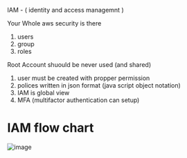 IAM - ( identity and access managemnt )

Your Whole aws security is there
  1. users
  2. group
  3. roles

Root Account shuould be never used (and shared)
  1. user must be created with propper permission
  2. polices written in json format (java script object notation)
  3. IAM is global view
  4. MFA (multifactor authentication can setup)

 
 
 # IAM flow chart
 
 ![image](https://user-images.githubusercontent.com/42309948/146574597-69b94a6c-9c24-44ea-ad26-a60df85866d1.png)

 
 
   



